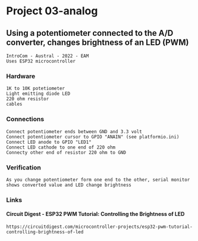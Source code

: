 
#   Project 03-analog

##  Using a potentiometer connected to the A/D converter, changes brightness of an LED (PWM)

    IntroCom - Austral - 2022 - EAM
    Uses ESP32 microcontroller

###  Hardware

    1K to 10K potetiometer
    Light emitting diode LED
    220 ohm resistor
    cables

###  Connections

    Connect potentiometer ends between GND and 3.3 volt
    Connect potentiometer cursor to GPIO "ANAIN" (see platformio.ini)
    Connect LED anode to GPIO "LED1"
    Connect LED cathode to one end of 220 ohm
    Connecty other end of resistor 220 ohm to GND

###  Verification

    As you change potentiometer form one end to the other, serial monitor
    shows converted value and LED change brightness

###  Links

#### Circuit Digest - ESP32 PWM Tutorial: Controlling the Brightness of LED

    https://circuitdigest.com/microcontroller-projects/esp32-pwm-tutorial-controlling-brightness-of-led





